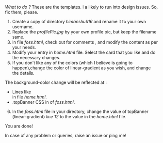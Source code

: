 *What to do ?*
These are the templates.
I a likely to run into design issues. So, fix them, please.

1. Create a copy of directory *himanshub16* and rename it to your own username.
2. Replace the *profilePic.jpg* by your own profile pic, but keep the filename same.
3. In file *foss.html*, check out for comments <!--flag--> , and modify the content as per your needs.
4. Modify your entry in *home.html* file. Select the card that you like and do the necessary changes.
5. If you don't like any of the colors (which I believe is going to happen),change the color of linear-gradient as you wish, and change the details.

The background-color change will be reflected at : 
* Lines like <div class="vcard" style="background....."> in file *home.html*.
* .topBanner CSS in <head> of *foss.html*.

6. In the *foss.html* file in your directory, change the value of topBanner (linear-gradient) *line 12* to the value in the *home.html* file.

You are done!

In case of any problem or queries, raise an issue or ping me!
